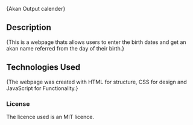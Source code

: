 {Akan Output calender}
## Description
{This is a webpage thats allows users to enter the birth dates and get an akan name referred from the day of their birth.}


## Technologies Used
{The webpage was created with HTML for structure, CSS for design and JavaScript for Functionality.}

### License
The licence used is an MIT licence.
  